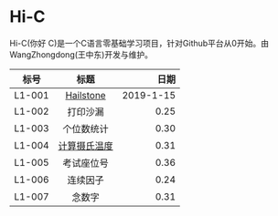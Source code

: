 # Hi-C

Hi-C(你好 C)是一个C语言零基础学习项目，针对Github平台从0开始。由WangZhongdong(王中东)开发与维护。



标号|标题|日期
---|:--:|---:
L1-001|[Hailstone](https://github.com/Rtx8080Ti/Hi-C/blob/master/C%E4%BD%9C%E4%B8%9A/%E9%9A%8F%E6%89%8B%E5%86%99/Hailstone.c)|2019-1-15
L1-002|打印沙漏|0.25
L1-003|个位数统计|	0.30
L1-004|[计算摄氏温度](https:)|0.31
L1-005|考试座位号|0.36
L1-006|连续因子|0.24
L1-007|念数字|0.31
